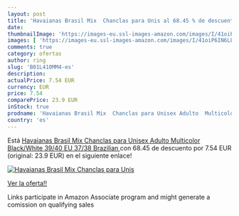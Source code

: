```yaml
---
layout: post
title: 'Havaianas Brasil Mix  Chanclas para Unis al 68.45 % de descuento'
date: 
thumbnailImage: 'https://images-eu.ssl-images-amazon.com/images/I/41oiP6IN6LL._SL200_.jpg'
images: [ 'https://images-eu.ssl-images-amazon.com/images/I/41oiP6IN6LL._SL200_.jpg' ]
comments: true
category: ofertas
author: ring
slug: 'B01L410MM4-es'
description:
actualPrice: 7.54 EUR
currency: EUR
price: 7.54
comparePrice: 23.9 EUR
inStock: true
prodname: 'Havaianas Brasil Mix  Chanclas para Unisex Adulto  Multicolor  Black/White   39/40 EU  37/38 Brazilian '
country: 'es'
---
```


Está [Havaianas Brasil Mix  Chanclas para Unisex Adulto  Multicolor  Black/White   39/40 EU  37/38 Brazilian ](https://www.amazon.es/dp/B01L410MM4/?tag=tolees-21) con 68.45 de descuento por 7.54 EUR (original: 23.9 EUR) en el siguiente enlace!

[![Havaianas Brasil Mix  Chanclas para Unis](https://images-eu.ssl-images-amazon.com/images/I/41oiP6IN6LL._SL200_.jpg)](https://www.amazon.es/dp/B01L410MM4/?tag=tolees-21)

[Ver la oferta!!](https://www.amazon.es/dp/B01L410MM4/?tag=tolees-21)

Links participate in Amazon Associate program and might generate a comission on qualifying sales


